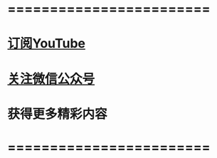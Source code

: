 # ========================

# [订阅YouTube]()

# [关注微信公众号]()

# 获得更多精彩内容

# ========================

#